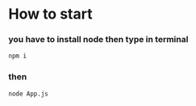 # How to start
### you have to install node then type in terminal

```bash
npm i 
```
### then
```bash
node App.js
```